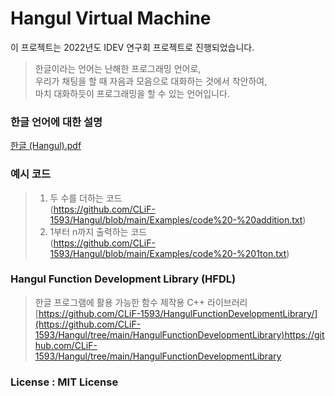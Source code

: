 # Hangul Virtual Machine
이 프로젝트는 2022년도 IDEV 연구회 프로젝트로 진행되었습니다.   
   
> 한글이라는 언어는 난해한 프로그래밍 언어로,    
> 우리가 채팅을 할 때 자음과 모음으로 대화하는 것에서 착안하여,        
> 마치 대화하듯이 프로그래밍을 할 수 있는 언어입니다.   
   
### 한글 언어에 대한 설명
[한글 (Hangul).pdf](https://github.com/CLiF-1593/Hangul/blob/main/%ED%95%9C%EA%B8%80.pdf)
   
### 예시 코드
> 1. 두 수를 더하는 코드     
> (https://github.com/CLiF-1593/Hangul/blob/main/Examples/code%20-%20addition.txt)   
> 2. 1부터 n까지 출력하는 코드    
> (https://github.com/CLiF-1593/Hangul/blob/main/Examples/code%20-%201ton.txt)

### Hangul Function Development Library (HFDL)
> 한글 프로그램에 활용 가능한 함수 제작용 C++ 라이브러리         
> [https://github.com/CLiF-1593/HangulFunctionDevelopmentLibrary/](https://github.com/CLiF-1593/Hangul/tree/main/HangulFunctionDevelopmentLibrary)https://github.com/CLiF-1593/Hangul/tree/main/HangulFunctionDevelopmentLibrary

### License : MIT License
